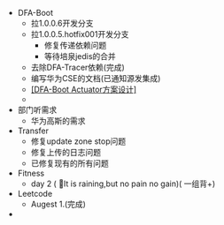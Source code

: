 - DFA-Boot
	- 拉1.0.0.6开发分支
	- 拉1.0.0.5.hotfix001开发分支
		- 修复传递依赖问题
		- 等待培泉jedis的合并
	- 去除DFA-Tracer依赖(完成)
	- 编写华为CSE的文档(已通知源发集成)
	- [[DFA-Boot Actuator方案设计]](继续)
	-
- 部门听需求
	- 华为高斯的需求
- Transfer
	- 修复update zone stop问题
	- 修复上传的日志问题
	- 已修复现有的所有问题
- Fitness
	- day 2 ( It is raining,but no pain no gain)( 一组背+)
- Leetcode
	- Augest 1.(完成)
-